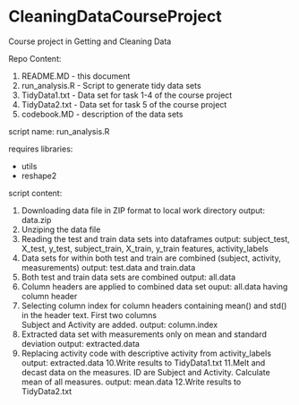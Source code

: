 CleaningDataCourseProject
=========================

Course project in Getting and Cleaning Data

Repo Content:
1. README.MD - this document
2. run_analysis.R - Script to generate tidy data sets
3. TidyData1.txt - Data set for task 1-4 of the course project
4. TidyData2.txt - Data set for task 5 of the course project
5. codebook.MD - description of the data sets


script name: run_analysis.R

requires libraries:
- utils
- reshape2

script content:
1. Downloading data file in ZIP format to local work directory
   output: data.zip
2. Unziping the data file
3. Reading the test and train data sets into dataframes
   output: subject_test, X_test, y_test,
           subject_train, X_train, y_train
           features, activity_labels
4. Data sets for within both test and train are combined
   (subject, activity, measurements)
   output: test.data and train.data
5. Both test and train data sets are combined
   output: all.data
6. Column headers are applied to combined data set
   ouput: all.data having column header
7. Selecting column index for column headers containing
   mean() and std() in the header text. First two columns  
   Subject and Activity are added.
   output: column.index
8. Extracted data set with measurements only on mean and 
   standard deviation
   output: extracted.data
9. Replacing activity code with descriptive activity from
   activity_labels
   output: extracted.data
10.Write results to TidyData1.txt
11.Melt and decast data on the measures. ID are Subject and 
   Activity. Calculate mean of all measures.
   output: mean.data
12.Write results to TidyData2.txt


